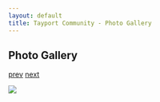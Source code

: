 ```yaml
---
layout: default
title: Tayport Community - Photo Gallery
---
```

## Photo Gallery

[prev](http://tayport.org.uk/photo/113) [next](http://tayport.org.uk/photo/115)

![ ](http://tayport.org.uk/media/114.jpg " ")

